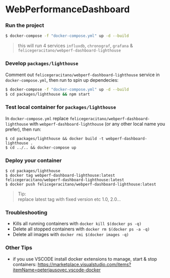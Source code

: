 # WebPerformanceDashboard

### Run the project

```bash
$ docker-compose -f "docker-compose.yml" up -d --build
```

> this will run 4 services `influxdb`, `chronograf`, `grafana` & `felicegeracitano/webperf-dashboard-lighthouse`

### Develop `packages/lighthouse`

Comment out `felicegeracitano/webperf-dashboard-lighthouse` service in `docker-compose.yml`, then run to spin up dependecies:

```bash
$ docker-compose -f "docker-compose.yml" up -d --build
$ cd packages/lighthouse && npm start
```

### Test local container for `packages/lighthouse`

In `docker-compose.yml` replace `felicegeracitano/webperf-dashboard-lighthouse` with
`webperf-dashboard-lighthouse` (or any other local name you prefer), then run:

```
$ cd packages/lighthouse && docker build -t webperf-dashboard-lighthouse .
$ cd ../.. && docker-compose up
```

### Deploy your container

```
$ cd packages/lighthouse
$ docker tag webperf-dashboard-lighthouse:latest felicegeracitano/webperf-dashboard-lighthouse:latest
$ docker push felicegeracitano/webperf-dashboard-lighthouse:latest
```

> Tip:  
> replace latest tag with fixed version etc 1.0, 2.0...

### Troubleshooting

- Kills all running containers with `docker kill $(docker ps -q)`
- Delete all stopped containers with `docker rm $(docker ps -a -q)`
- Delete all images with `docker rmi $(docker images -q)`

### Other Tips

- if you use VSCODE install docker extensions to manage, start & stop containers: https://marketplace.visualstudio.com/items?itemName=peterjausovec.vscode-docker
